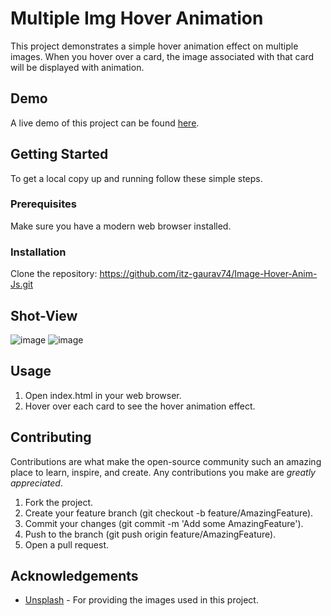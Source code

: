 # Multiple Img Hover Animation

This project demonstrates a simple hover animation effect on multiple images. When you hover over a card, the image associated with that card will be displayed with animation.

## Demo

A live demo of this project can be found [here](https://itz-gaurav74.github.io/Image-Hover-Anim-Js/).

## Getting Started

To get a local copy up and running follow these simple steps.

### Prerequisites

Make sure you have a modern web browser installed.

### Installation

Clone the repository: https://github.com/itz-gaurav74/Image-Hover-Anim-Js.git

## Shot-View

![image](https://github.com/itz-gaurav74/Image-Hover-Anim-Js/assets/116722012/8352ce18-105b-473f-80bc-d1a962b2b4ab) ![image](https://github.com/itz-gaurav74/Image-Hover-Anim-Js/assets/116722012/1620ae63-813d-415e-b469-deb49b30aa78)


## Usage

1. Open index.html in your web browser.
2. Hover over each card to see the hover animation effect.

## Contributing

Contributions are what make the open-source community such an amazing place to learn, inspire, and create. Any contributions you make are *greatly appreciated*.

1. Fork the project.
2. Create your feature branch (git checkout -b feature/AmazingFeature).
3. Commit your changes (git commit -m 'Add some AmazingFeature').
4. Push to the branch (git push origin feature/AmazingFeature).
5. Open a pull request.


## Acknowledgements

- [Unsplash](https://unsplash.com/) - For providing the images used in this project.
